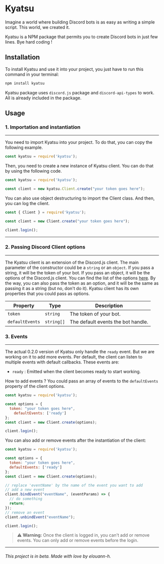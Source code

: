 # Kyatsu

Imagine a world where building Discord bots is as easy as writing a simple script.
This world, we created it.

Kyatsu is a NPM package that permits you to create Discord bots in just few lines. Bye hard coding !

## Installation

To install Kyatsu and use it into your project, you just have to run this command in your terminal:
```bash
npm install kyatsu
```
Kyatsu package uses `discord.js` package and `discord-api-types` to work. All is already included in the package.

## Usage

### 1. Importation and instantiation

---

You need to import Kyatsu into your project. To do that, you can copy the following example.
```js
const kyatsu = require('kyatsu');
```

Then, you need to create a new instance of Kyatsu client. You can do that by using the following code.
```js
const kyatsu = require('kyatsu');

const client = new kyatsu.Client.create("your token goes here");
```
You can also use object destructuring to import the Client class. And then, you can log the client.
```js
const { Client } = require('kyatsu');

const client = new Client.create("your token goes here");

client.login();
```

---

### 2. Passing Discord Client options

---

The Kyatsu client is an extension of the Discord.js client. The main parameter of the constructor could be a `string` or an `object`.
If you pass a string, it will be the token of your bot. If you pass an object, it will be the options of the Discord.js client.
You can find the list of the options [here](https://discord.js.org/#/docs/main/stable/typedef/ClientOptions).
By the way, you can also pass the token as an option, and it will be the same as passing it as a string (but no, don't do it).
Kyatsu client has its own properties that you could pass as options.

| Property        | Type       | Description                        |
|-----------------|------------|------------------------------------|
| `token`         | `string`   | The token of your bot.             |
| `defaultEvents` | `string[]` | The default events the bot handle. |

### 3. Events

---

The actual 0.2.0 version of Kyatsu only handle the `ready` event. But we are working on it to add more events.
Per default, the client can listen to multiple events with default callbacks. These events are:
- `ready` : Emitted when the client becomes ready to start working.

How to add events ? You could pass an array of events to the `defaultEvents` property of the client options.
```js
const kyatsu = require('kyatsu');

const options = {
  token: "your token goes here",
    defaultEvents: ['ready']
};
const client = new Client.create(options);

client.login();
```
You can also add or remove events after the instantiation of the client:
```js
const kyatsu = require('kyatsu');

const options = {
  token: "your token goes here",
  defaultEvents: ['ready']
};
const client = new Client.create(options);

// replace 'eventName' by the name of the event you want to add
// add a new event
client.bindEvent("eventName", (eventParams) => {
  // do something
  return;
});
// remove an event
client.unbindEvent("eventName");

client.login();
```

> ⚠️ **Warning:** Once the client is logged in, you can't add or remove events. You can only add or remove events before the login.

---

###### This project is in beta. Made with love by elouann-h.